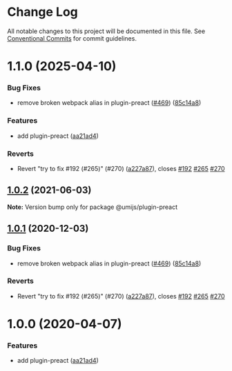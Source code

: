# Change Log

All notable changes to this project will be documented in this file. See [Conventional Commits](https://conventionalcommits.org) for commit guidelines.

# 1.1.0 (2025-04-10)

### Bug Fixes

- remove broken webpack alias in plugin-preact ([#469](https://github.com/umijs/plugins/issues/469)) ([85c14a8](https://github.com/umijs/plugins/commit/85c14a83b8c643d8b85036bc5fdbb213cd7bf495))

### Features

- add plugin-preact ([aa21ad4](https://github.com/umijs/plugins/commit/aa21ad4dec46c377eac8cb8d566d8b0342e2f889))

### Reverts

- Revert "try to fix #192 (#265)" (#270) ([a227a87](https://github.com/umijs/plugins/commit/a227a871032aff5f249a9bd786184d7eb34c2faf)), closes [#192](https://github.com/umijs/plugins/issues/192) [#265](https://github.com/umijs/plugins/issues/265) [#270](https://github.com/umijs/plugins/issues/270)

## [1.0.2](https://github.com/umijs/plugins/compare/@umijs/plugin-preact@1.0.1...@umijs/plugin-preact@1.0.2) (2021-06-03)

**Note:** Version bump only for package @umijs/plugin-preact

## [1.0.1](https://github.com/umijs/plugins/compare/@umijs/plugin-preact@1.0.0...@umijs/plugin-preact@1.0.1) (2020-12-03)

### Bug Fixes

- remove broken webpack alias in plugin-preact ([#469](https://github.com/umijs/plugins/issues/469)) ([85c14a8](https://github.com/umijs/plugins/commit/85c14a83b8c643d8b85036bc5fdbb213cd7bf495))

### Reverts

- Revert "try to fix #192 (#265)" (#270) ([a227a87](https://github.com/umijs/plugins/commit/a227a871032aff5f249a9bd786184d7eb34c2faf)), closes [#192](https://github.com/umijs/plugins/issues/192) [#265](https://github.com/umijs/plugins/issues/265) [#270](https://github.com/umijs/plugins/issues/270)

# 1.0.0 (2020-04-07)

### Features

- add plugin-preact ([aa21ad4](https://github.com/umijs/plugins/commit/aa21ad4dec46c377eac8cb8d566d8b0342e2f889))
